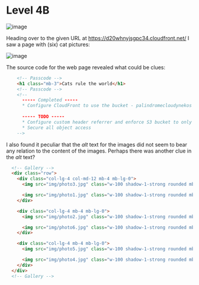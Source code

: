 # Level 4B

![image](https://user-images.githubusercontent.com/82754379/188318980-32cbdff8-6a92-4a03-8d34-ff9fd8a4d0d7.png)

Heading over to the given URL at https://d20whnyjsgpc34.cloudfront.net/ I saw a page with (six) cat pictures:

![image](https://user-images.githubusercontent.com/82754379/188319697-22cd6b07-2594-4812-a149-74ed2375fe5d.png)


The source code for the web page revealed what could be clues:
```html
    <!-- Passcode -->
    <h1 class="mb-3">Cats rule the world</h1>
    <!-- Passcode -->
    <!-- 
      ----- Completed -----
      * Configure CloudFront to use the bucket - palindromecloudynekos as the origin
      
      ----- TODO -----
      * Configure custom header referrer and enforce S3 bucket to only accept that particular header
      * Secure all object access
    -->
```

I also found it peculiar that the *alt* text for the images did not seem to bear any relation to the content of the images.
Perhaps there was another clue in the *alt* text?
```html
  <!-- Gallery -->
  <div class="row">
    <div class="col-lg-4 col-md-12 mb-4 mb-lg-0">
      <img src="img/photo3.jpg" class="w-100 shadow-1-strong rounded mb-4" alt="Boat on Calm Water" />

      <img src="img/photo1.jpg" class="w-100 shadow-1-strong rounded mb-4" alt="Wintry Mountain Landscape" />
    </div>

    <div class="col-lg-4 mb-4 mb-lg-0">
      <img src="img/photo2.jpg" class="w-100 shadow-1-strong rounded mb-4" alt="Mountains in the Clouds" />

      <img src="img/photo6.jpg" class="w-100 shadow-1-strong rounded mb-4" alt="Boat on Calm Water" />
    </div>

    <div class="col-lg-4 mb-4 mb-lg-0">
      <img src="img/photo5.jpg" class="w-100 shadow-1-strong rounded mb-4" alt="Waves at Sea" />

      <img src="img/photo4.jpg" class="w-100 shadow-1-strong rounded mb-4" alt="Yosemite National Park" />
    </div>
  </div>
  <!-- Gallery -->
```
